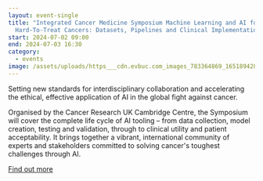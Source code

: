 ```yaml
---
layout: event-single
title: "Integrated Cancer Medicine Symposium Machine Learning and AI for
  Hard-To-Treat Cancers: Datasets, Pipelines and Clinical Implementation"
start: 2024-07-02 09:00
end: 2024-07-03 16:30
category:
  - events
image: /assets/uploads/https___cdn.evbuc.com_images_783364869_1651894288863_1_original.png
---
```

Setting new standards for interdisciplinary collaboration and accelerating the ethical, effective application of AI in the global fight against cancer.

Organised by the Cancer Research UK Cambridge Centre, the Symposium will cover the complete life cycle of AI tooling – from data collection, model creation, testing and validation, through to clinical utility and patient acceptability. It brings together a vibrant, international community of experts and stakeholders committed to solving cancer's toughest challenges through AI.

[F﻿ind out more](https://www.eventbrite.co.uk/e/integrated-cancer-medicine-symposium-tickets-920008328677)

[](https://www.c2d3.cam.ac.uk/events/7th-cambridge-international-conference-machine-learning-and-ai-biochemical-engineering)